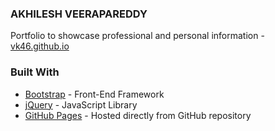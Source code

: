### AKHILESH VEERAPAREDDY
Portfolio to showcase professional and personal information - [vk46.github.io](https://vk46.github.io/)

### Built With

* [Bootstrap](https://getbootstrap.com/) - Front-End Framework
* [jQuery](https://jquery.com/) - JavaScript Library
* [GitHub Pages](https://pages.github.com/) - Hosted directly from GitHub repository
